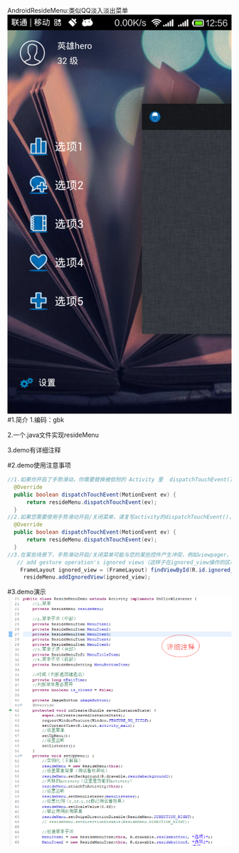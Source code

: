 AndroidResideMenu:类似QQ淡入淡出菜单
<img src="https://github.com/laixiao/AndroidResideMenu/blob/master/doc/menu2.png"></img>
#1.简介
  1.编码：gbk
  
  2.一个.java文件实现resideMenu
  
  3.demo有详细注释
  
  
#2.demo使用注意事项
  ```java
  //1.如果你开启了手势滑动，你需要替换被依附的 Activity 里  dispatchTouchEvent()  代码
    @Override
    public boolean dispatchTouchEvent(MotionEvent ev) {
        return resideMenu.dispatchTouchEvent(ev);
    }
  //2.如果您需要使用手势滑动开启/关闭菜单，请复写activity的dispatchTouchEvent()，代码如下
    @Override
    public boolean dispatchTouchEvent(MotionEvent ev) {
        return resideMenu.dispatchTouchEvent(ev);
    }
  //3.在某些场景下，手势滑动开启/关闭菜单可能与您的某些控件产生冲突，例如viewpager，这时您可以把viewpager添加到ignored view.
     // add gesture operation's ignored views（这样子在ignored_view操作的区域就不允许用手势滑动操作菜单.）
      FrameLayout ignored_view = (FrameLayout) findViewById(R.id.ignored_view);
       resideMenu.addIgnoredView(ignored_view);

  
  ```
#3.demo演示
<img src="https://github.com/laixiao/AndroidResideMenu/blob/master/doc/menu1.png"></img>

